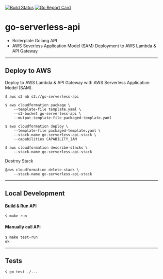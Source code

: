 [![Build Status](https://travis-ci.org/techjacker/go-serverless-api.svg?branch=master)](https://travis-ci.org/techjacker/go-serverless-api)
[![Go Report Card](https://goreportcard.com/badge/github.com/techjacker/go-serverless-api)](https://goreportcard.com/report/github.com/techjacker/go-serverless-api)

# go-serverless-api
- Boilerplate Golang API
- AWS Severless Application Model (SAM) Deployment to AWS Lambda & API Gateway


-----------------------------------------------------------
## Deploy to AWS

Deploy to AWS Lambda & API Gateway with AWS Serverless Application Model (SAM).

```shell
$ aws s3 mb s3://go-serverless-api

$ aws cloudformation package \
    --template-file template.yaml \
    --s3-bucket go-serverless-api \
    --output-template-file packaged-template.yaml

$ aws cloudformation deploy \
    --template-file packaged-template.yaml \
    --stack-name go-serverless-api-stack \
    --capabilities CAPABILITY_IAM

$ aws cloudformation describe-stacks \
    --stack-name go-serverless-api-stack
```


Destroy Stack
```shell
@aws cloudformation delete-stack \
	--stack-name go-serverless-api-stack
```



-----------------------------	------------------------------
## Local Development
#### Build & Run API
```shell
$ make run
```

#### Manually call APi
```shell
$ make test-run
ok
```

-----------------------------------------------------------
## Tests
```
$ go test ./...
```
